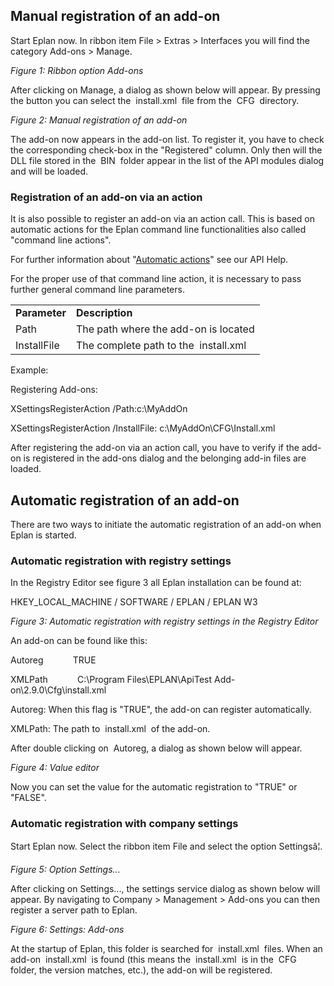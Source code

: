 ## Manual registration of an add-on

Start Eplan now. In ribbon item File > Extras > Interfaces you will find the category Add-ons > Manage.



*Figure 1: Ribbon option Add-ons*

After clicking on Manage, a dialog  as shown below  will appear. By pressing the button you can select the  install.xml  file from the  CFG  directory.



*Figure 2: Manual registration of an add-on*

The add-on now appears in the add-on list. To register it, you have to check the corresponding check-box in the "Registered" column. Only then will the DLL file stored in the  BIN  folder appear in the list of the API modules dialog and will be loaded.

### Registration of an add-on via an action

It is also possible to register an add-on via an action call. This is based on automatic actions for the Eplan command line functionalities  also called "command line actions".


For further information about "[Automatic actions](AutomaticActions.html)" see our API Help.

For the proper use of that command line action, it is necessary to pass further general command line parameters.

|  |  |
| --- | --- |
| **Parameter** | **Description** |
| Path | The path where the add-on is located |
| InstallFile | The complete path to the  install.xml |

Example:

Registering Add-ons:

XSettingsRegisterAction /Path:c:\MyAddOn

XSettingsRegisterAction /InstallFile: c:\MyAddOn\CFG\Install.xml

After registering the add-on via an action call, you have to verify if the add-on is registered in the add-ons dialog and the belonging add-in files are loaded.

## Automatic registration of an add-on

There are two ways to initiate the automatic registration of an add-on when Eplan is started.

### Automatic registration with registry settings

In the Registry Editor  see figure 3  all Eplan installation can be found at:

HKEY\_LOCAL\_MACHINE / SOFTWARE / EPLAN / EPLAN W3



*Figure 3: Automatic registration with registry settings in the Registry Editor*

An add-on can be found like this:

<Add-on>

<Version>

Autoreg            TRUE

XMLPath            C:\Program Files\EPLAN\ApiTest Add-on\2.9.0\Cfg\install.xml

Autoreg: When this flag is "TRUE", the add-on can register automatically.

XMLPath: The path to  install.xml  of the add-on.

After double clicking on  Autoreg, a dialog  as shown below  will appear.



*Figure 4: Value editor*

Now you can set the value for the automatic registration to "TRUE" or "FALSE".

### Automatic registration with company settings

Start Eplan now. Select the ribbon item File and select the option Settingsâ¦.



*Figure 5: Option Settings...*

After clicking on Settings..., the settings service dialog  as shown below  will appear. By navigating to Company > Management > Add-ons you can then register a server path to Eplan.



*Figure 6: Settings: Add-ons*

At the startup of Eplan, this folder is searched for  install.xml  files. When an add-on  install.xml  is found (this means the  install.xml  is in the  CFG  folder, the version matches, etc.), the add-on will be registered.